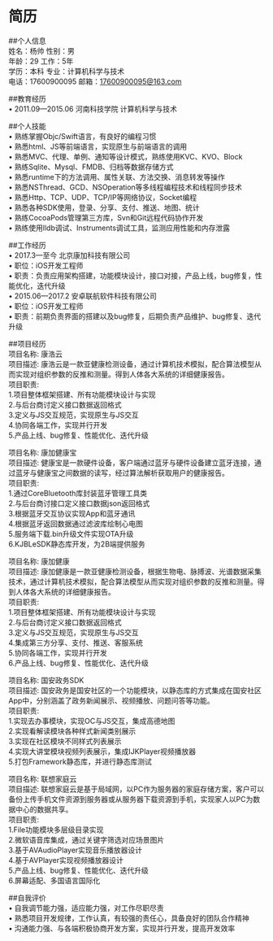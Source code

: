 # 简历

##个人信息<br>
姓名：杨帅               性别：男<br>
年龄：29                工作：5年<br>
学历：本科               专业：计算机科学与技术<br>
电话：17600900095       邮箱：17600900095@163.com<br>


##教育经历<br>
•	2011.09—2015.06   河南科技学院   计算机科学与技术<br>

##个人技能<br>
•	熟练掌握Objc/Swift语言，有良好的编程习惯<br>
•	熟悉html、JS等前端语言，实现原生与前端语言的调用<br>
•	熟悉MVC、代理、单例、通知等设计模式，熟练使用KVC、KVO、Block<br>
•	熟练Sqlite、Mysql、FMDB、归档等数据存储方式<br>
•	熟悉runtime下的方法调用、属性关联、方法交换、消息转发等操作<br>
•	熟悉NSThread、GCD、NSOperation等多线程编程技术和线程同步技术<br>
•	熟悉Http、TCP、UDP、TCP/IP等网络协议，Socket编程<br>
•	熟悉各种SDK使用，登录、分享、支付、推送、地图、统计<br>
•	熟练CocoaPods管理第三方库，Svn和Git远程代码协作开发<br>
•	熟练使用lldb调试、Instruments调试工具，监测应用性能和内存泄露<br>

##工作经历<br>
•	2017.3—至今  北京康加科技有限公司<br>
•	职位：iOS开发工程师<br>
•	职责：负责应用架构搭建，功能模块设计，接口对接，产品上线，bug修复，性能优化，迭代升级<br>
•	2015.06—2017.2  安卓联航软件科技有限公司<br>
•	职位：iOS开发工程师<br>
•	职责：前期负责界面的搭建以及bug修复，后期负责产品维护、bug修复、迭代升级<br>

##项目经历<br>
项目名称: 康浩云<br>
项目描述: 康浩云是一款亚健康检测设备，通过计算机技术模拟，配合算法模型从而实现对组织参数的反推和测量。得到人体各大系统的详细健康报告。<br>
项目职责:<br>
  1.项目整体框架搭建、所有功能模块设计与实现<br>
  2.与后台商讨定义接口数据返回格式<br>
  3.定义与JS交互规范，实现原生与JS交互<br>
  4.协同各端工作，实现并行开发<br>
  5.产品上线、bug修复、性能优化、迭代升级<br>

项目名称: 康加健康宝<br>
项目描述: 健康宝是一款硬件设备，客户端通过蓝牙与硬件设备建立蓝牙连接，通过蓝牙与健康宝之间数据的读写，经过算法解析获取用户的健康报告。<br>
项目职责:<br>
  1.通过CoreBluetooth库封装蓝牙管理工具类<br>
  2.与后台商讨接口定义接口数据json返回格式<br>
  3.根据蓝牙交互协议实现App和蓝牙通讯<br>
  4.根据蓝牙返回数据通过滤波库绘制心电图<br>
  5.服务端下载.bin升级文件实现OTA升级<br>
  6.KJBLeSDK静态库开发，为2B端提供服务<br>

项目名称: 康加健康<br>
项目描述: 康加健康是一款亚健康检测设备，根据生物电、脉搏波、光谱数据采集技术，通过计算机技术模拟，配合算法模型从而实现对组织参数的反推和测量。得到人体各大系统的详细健康报告。<br>
项目职责:<br>
  1.项目整体框架搭建、所有功能模块设计与实现<br>
  2.与后台商讨定义接口数据返回格式<br>
  3.定义与JS交互规范，实现原生与JS交互<br>
  4.集成第三方分享、支付、推送、客服系统<br>
  5.协同各端工作，实现并行开发<br>
  6.产品上线、bug修复、性能优化、迭代升级<br>

项目名称: 国安政务SDK<br>
项目描述: 国安政务是国安社区的一个功能模块，以静态库的方式集成在国安社区App中，分别涵盖了政务新闻展示、视频播放、问题问答等功能。<br>
项目职责:<br>
  1.实现去办事模块，实现OC与JS交互，集成高德地图<br>
  2.实现看解读模块各种样式新闻类别展示<br>
  3.实现在社区模块不同样式列表展示<br>
  4.实现大讲堂模块视频列表展示，集成IJKPlayer视频播放器<br>
  5.打包Framework静态库，并进行静态库测试<br>

项目名称: 联想家庭云<br>
项目描述: 联想家庭云是基于局域网，以PC作为服务器的家庭存储方案，客户可以备份上传手机文件资源到服务器或从服务器下载资源到手机，实现家人以PC为数据中心的数据共享。<br>
项目职责:<br>
  1.File功能模块多层级目录实现<br>
  2.微软语音库集成，通过关键字筛选对应场景图片<br>
  3.基于AVAudioPlayer实现音乐播放器设计<br>
  4.基于AVPlayer实现视频播放器设计<br>
  5.产品上线、bug修复、性能优化、迭代升级<br>
  6.屏幕适配、多国语言国际化<br>

##自我评价<br>
•	自我调节能力强，适应能力强，对工作尽职尽责<br>
•	熟悉项目开发规律，工作认真，有较强的责任心，具备良好的团队合作精神<br>
•	沟通能力强、与各端积极协商开发方案，实现并行开发，提高开发效率<br>

